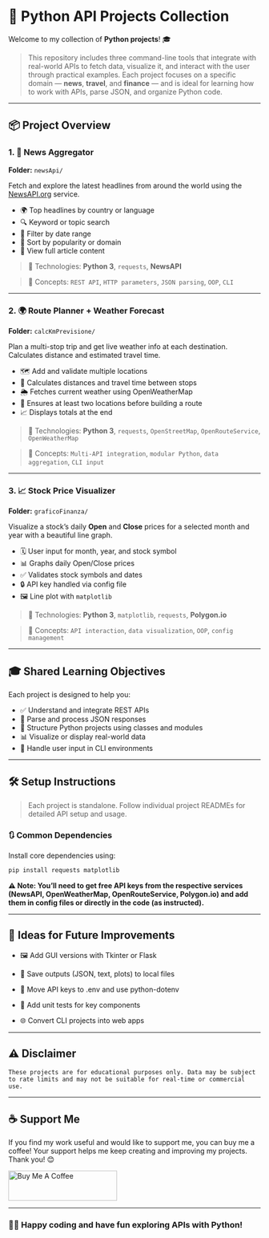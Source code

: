 # 🐍 Python API Projects Collection

Welcome to my collection of **Python projects**! 🎓

> This repository includes three command-line tools that integrate with real-world APIs to fetch data, visualize it, and interact with the user through practical examples. Each project focuses on a specific domain — **news**, **travel**, and **finance** — and is ideal for learning how to work with APIs, parse JSON, and organize Python code.

---

## 📦 Project Overview

### 1. 📰 News Aggregator  
**Folder:** `newsApi/`

Fetch and explore the latest headlines from around the world using the [NewsAPI.org](https://newsapi.org/) service.

- 🌍 Top headlines by country or language  
- 🔍 Keyword or topic search  
- 📅 Filter by date range  
- 🌟 Sort by popularity or domain  
- 📖 View full article content  

> 🔧 Technologies: **Python 3**, `requests`, **NewsAPI**

> 📌 Concepts: `REST API`, `HTTP parameters`, `JSON parsing`, `OOP`, `CLI`

---

### 2. 🌍 Route Planner + Weather Forecast  
**Folder:** `calcKmPrevisione/`

Plan a multi-stop trip and get live weather info at each destination. Calculates distance and estimated travel time.

- 🗺️ Add and validate multiple locations  
- 🧭 Calculates distances and travel time between stops  
- 🌦️ Fetches current weather using OpenWeatherMap  
- 🔁 Ensures at least two locations before building a route  
- 📈 Displays totals at the end  

> 🔧 Technologies: **Python 3**, `requests`, `OpenStreetMap`, `OpenRouteService`, `OpenWeatherMap`

> 📌 Concepts: `Multi-API integration`, `modular Python`, `data aggregation`, `CLI input`

---

### 3. 📈 Stock Price Visualizer  
**Folder:** `graficoFinanza/`

Visualize a stock’s daily **Open** and **Close** prices for a selected month and year with a beautiful line graph.

- 🗓️ User input for month, year, and stock symbol  
- 📊 Graphs daily Open/Close prices  
- ✅ Validates stock symbols and dates  
- 🔒 API key handled via config file  
- 🖼️ Line plot with `matplotlib`  

> 🔧 Technologies: **Python 3**, `matplotlib`, `requests`, **Polygon.io**

> 📌 Concepts: `API interaction`, `data visualization`, `OOP`, `config management`

---

## 🎓 Shared Learning Objectives

Each project is designed to help you:

- ✅ Understand and integrate REST APIs  
- 🧾 Parse and process JSON responses  
- 🧱 Structure Python projects using classes and modules  
- 📊 Visualize or display real-world data  
- 🧠 Handle user input in CLI environments  

---

## 🛠️ Setup Instructions

> Each project is standalone. Follow individual project READMEs for detailed API setup and usage.

### 🔃 Common Dependencies

Install core dependencies using:

```bash
pip install requests matplotlib
```

**⚠️ Note: You’ll need to get free API keys from the respective services (NewsAPI, OpenWeatherMap, OpenRouteService, Polygon.io) and add them in config files or directly in the code (as instructed).**

---

## 🚀 Ideas for Future Improvements
- 🖼️ Add GUI versions with Tkinter or Flask

- 💾 Save outputs (JSON, text, plots) to local files

- 🔐 Move API keys to .env and use python-dotenv

- 🧪 Add unit tests for key components

- 🌐 Convert CLI projects into web apps

---

## ⚠️ Disclaimer
`These projects are for educational purposes only. Data may be subject to rate limits and may not be suitable for real-time or commercial use.`

---

## ☕ Support Me

If you find my work useful and would like to support me, you can buy me a coffee! Your support helps me keep creating and improving my projects. Thank you! 😊

<a href="https://www.buymeacoffee.com/andredisa" target="_blank"><img src="https://cdn.buymeacoffee.com/buttons/v2/default-yellow.png" alt="Buy Me A Coffee" style="height: 60px !important;width: 217px !important;" ></a>

---

### 👨‍💻 Happy coding and have fun exploring APIs with Python!
